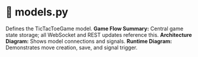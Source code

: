 # 📘 models.py
Defines the TicTacToeGame model.
**Game Flow Summary:** Central game state storage; all WebSocket and REST updates reference this.
**Architecture Diagram:** Shows model connections and signals.
**Runtime Diagram:** Demonstrates move creation, save, and signal trigger.
